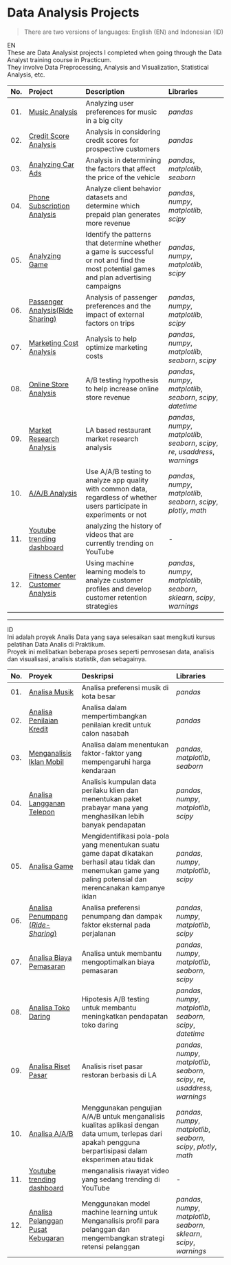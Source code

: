 # Data Analysis Projects
> There are two versions of languages: English (EN) and Indonesian (ID)

EN\
These are Data Analysist projects I completed when going through the Data Analyst training course in Practicum.\
They involve Data Preprocessing, Analysis and Visualization, Statistical Analysis, etc.

|No. | Project               | Description                                                                                 | Libraries                      |
|:---|:--------------------- |:------------------------------------------------------------------------------------------- |:------------------------------ |
|01. |[Music Analysis](https://github.com/yusufsp7/Data_Analysis_Projects/tree/01_Project)|Analyzing user preferences for music in a big city|*pandas*|
|02. |[Credit Score Analysis](https://github.com/yusufsp7/Data_Analysis_Projects/tree/02_Project)|Analysis in considering credit scores for prospective customers|*pandas*|
|03. |[Analyzing Car Ads](https://github.com/yusufsp7/Data_Analysis_Projects/tree/03_Project)|Analysis in determining the factors that affect the price of the vehicle|*pandas*, *matplotlib*, *seaborn*|
|04. |[Phone Subscription Analysis](https://github.com/yusufsp7/Data_Analysis_Projects/tree/04_Project)|Analyze client behavior datasets and determine which prepaid plan generates more revenue|*pandas*, *numpy*, *matplotlib*, *scipy*|
|05. |[Analyzing Game](https://github.com/yusufsp7/Data_Analysis_Projects/tree/05_Project)|Identify the patterns that determine whether a game is successful or not and find the most potential games and plan advertising campaigns|*pandas*, *numpy*, *matplotlib*, *scipy*|
|06. |[Passenger Analysis(Ride Sharing)](https://github.com/yusufsp7/Data_Analysis_Projects/tree/06_Project)|Analysis of passenger preferences and the impact of external factors on trips|*pandas*, *numpy*, *matplotlib*, *scipy*|
|07. |[Marketing Cost Analysis](https://github.com/yusufsp7/Data_Analysis_Projects/tree/07_Project)|Analysis to help optimize marketing costs|*pandas*, *numpy*, *matplotlib*, *seaborn*, *scipy*|
|08. |[Online Store Analysis](https://github.com/yusufsp7/Data_Analysis_Projects/tree/08_Project)|A/B testing hypothesis to help increase online store revenue|*pandas*, *numpy*, *matplotlib*, *seaborn*, *scipy*, *datetime*|
|09. |[Market Research Analysis](https://github.com/yusufsp7/Data_Analysis_Projects/tree/09_Project)|LA based restaurant market research analysis|*pandas*, *numpy*, *matplotlib*, *seaborn*, *scipy*, *re*, *usaddress*, *warnings*|
|10. |[A/A/B Analysis](https://github.com/yusufsp7/Data_Analysis_Projects/tree/10_Project)|Use A/A/B testing to analyze app quality with common data, regardless of whether users participate in experiments or not|*pandas*, *numpy*, *matplotlib*, *seaborn*, *scipy*, *plotly*, *math*|
|11. |[Youtube trending dashboard](https://github.com/yusufsp7/Data_Analysis_Projects/blob/11_Project_EN/README.md)|analyzing the history of videos that are currently trending on YouTube|-|
|12. |[Fitness Center Customer Analysis](https://github.com/yusufsp7/Data_Analysis_Projects/tree/12_Project)|Using machine learning models to analyze customer profiles and develop customer retention strategies|*pandas*, *numpy*, *matplotlib*, *seaborn*, *sklearn*, *scipy*, *warnings*|

----------------------------------------------------------------------------------------------------------------------------------------------------

ID\
Ini adalah proyek Analis Data yang saya selesaikan saat mengikuti kursus pelatihan Data Analis di Praktikum.\
Proyek ini melibatkan beberapa proses seperti pemrosesan data, analisis dan visualisasi, analisis statistik, dan sebagainya.

|No. | Proyek               | Deskripsi                                                                               | Libraries                      |
|:---|:--------------------- |:------------------------------------------------------------------------------------------- |:------------------------------ |
|01. |[Analisa Musik](https://github.com/yusufsp7/Data_Analysis_Projects/tree/01_Project)|Analisa preferensi musik di kota besar|*pandas*|
|02. |[Analisa Penilaian Kredit](https://github.com/yusufsp7/Data_Analysis_Projects/tree/02_Project)|Analisa dalam mempertimbangkan penilaian kredit untuk calon nasabah|*pandas*|
|03. |[Menganalisis Iklan Mobil](https://github.com/yusufsp7/Data_Analysis_Projects/tree/03_Project)|Analisa dalam menentukan faktor-faktor yang mempengaruhi harga kendaraan|*pandas*, *matplotlib*, *seaborn*|
|04. |[Analisa Langganan Telepon](https://github.com/yusufsp7/Data_Analysis_Projects/tree/04_Project)|Analisis kumpulan data perilaku klien dan menentukan paket prabayar mana yang menghasilkan lebih banyak pendapatan|*pandas*, *numpy*, *matplotlib*, *scipy*|
|05. |[Analisa Game](https://github.com/yusufsp7/Data_Analysis_Projects/tree/05_Project)|Mengidentifikasi pola-pola yang menentukan suatu game dapat dikatakan berhasil atau tidak dan menemukan game yang paling potensial dan merencanakan kampanye iklan|*pandas*, *numpy*, *matplotlib*, *scipy*|
|06. |[Analisa Penumpang (*Ride-Sharing*)](https://github.com/yusufsp7/Data_Analysis_Projects/tree/06_Project)|Analisa preferensi penumpang dan dampak faktor eksternal pada perjalanan|*pandas*, *numpy*, *matplotlib*, *scipy*|
|07. |[Analisa Biaya Pemasaran](https://github.com/yusufsp7/Data_Analysis_Projects/tree/07_Project)|Analisa untuk membantu mengoptimalkan biaya pemasaran|*pandas*, *numpy*, *matplotlib*, *seaborn*, *scipy*|
|08. |[Analisa Toko Daring](https://github.com/yusufsp7/Data_Analysis_Projects/tree/08_Project)|Hipotesis A/B testing untuk membantu meningkatkan pendapatan toko daring|*pandas*, *numpy*, *matplotlib*, *seaborn*, *scipy*, *datetime*|
|09. |[Analisa Riset Pasar](https://github.com/yusufsp7/Data_Analysis_Projects/tree/09_Project)|Analisis riset pasar restoran berbasis di LA|*pandas*, *numpy*, *matplotlib*, *seaborn*, *scipy*, *re*, *usaddress*, *warnings*|
|10. |[Analisa A/A/B](https://github.com/yusufsp7/Data_Analysis_Projects/tree/10_Project)|Menggunakan pengujian A/A/B untuk menganalisis kualitas aplikasi dengan data umum, terlepas dari apakah pengguna berpartisipasi dalam eksperimen atau tidak|*pandas*, *numpy*, *matplotlib*, *seaborn*, *scipy*, *plotly*, *math*|
|11. |[Youtube trending dashboard](https://github.com/yusufsp7/Data_Analysis_Projects/blob/11_Project_ID/README.md)|menganalisis riwayat video yang sedang trending di YouTube|-|
|12. |[Analisa Pelanggan Pusat Kebugaran](https://github.com/yusufsp7/Data_Analysis_Projects/tree/12_Project)|Menggunakan model machine learning untuk Menganalisis profil para pelanggan dan mengembangkan strategi retensi pelanggan|*pandas*, *numpy*, *matplotlib*, *seaborn*, *sklearn*, *scipy*, *warnings*|

